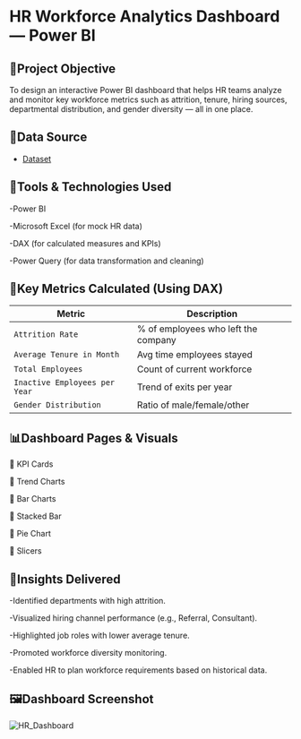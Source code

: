 # HR Workforce Analytics Dashboard — Power BI

## 🧾Project Objective
To design an interactive Power BI dashboard that helps HR teams analyze and monitor key workforce metrics such as attrition, tenure, hiring sources, departmental distribution, and gender diversity — all in one place.

## 📌Data Source
- <a href="https://github.com/maysherai/HR-Analytics-Dashboard-/blob/main/HR_Analytics_dataset.xlsx">Dataset</a>

## 🧰Tools & Technologies Used
-Power BI

-Microsoft Excel (for mock HR data)

-DAX (for calculated measures and KPIs)

-Power Query (for data transformation and cleaning)

## 🧠Key Metrics Calculated (Using DAX)
| Metric                        | Description                         |
| ----------------------------- | ----------------------------------- |
| `Attrition Rate`              | % of employees who left the company |
| `Average Tenure in Month`     | Avg time employees stayed           |
| `Total Employees`             | Count of current workforce          |
| `Inactive Employees per Year` | Trend of exits per year             |
| `Gender Distribution`         | Ratio of male/female/other          |

## 📊Dashboard Pages & Visuals
🔸 KPI Cards

🔸 Trend Charts

🔸 Bar Charts

🔸 Stacked Bar

🔸 Pie Chart

🔸 Slicers

## 🎯Insights Delivered
-Identified departments with high attrition.

-Visualized hiring channel performance (e.g., Referral, Consultant).

-Highlighted job roles with lower average tenure.

-Promoted workforce diversity monitoring.

-Enabled HR to plan workforce requirements based on historical data.

## 🖼️Dashboard Screenshot
![HR_Dashboard](https://github.com/user-attachments/assets/85dbdb9d-4068-4998-b677-42b9f8d68dba)

